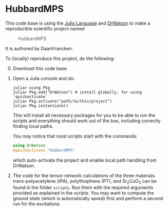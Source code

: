 # HubbardMPS

This code base is using the [Julia Language](https://julialang.org/) and
[DrWatson](https://juliadynamics.github.io/DrWatson.jl/stable/)
to make a reproducible scientific project named
> HubbardMPS

It is authored by DaanVrancken.

To (locally) reproduce this project, do the following:

0. Download this code base. 
1. Open a Julia console and do:
   ```
   julia> using Pkg
   julia> Pkg.add("DrWatson") # install globally, for using `quickactivate`
   julia> Pkg.activate("path/to/this/project")
   julia> Pkg.instantiate()
   ```

   This will install all necessary packages for you to be able to run the scripts and
   everything should work out of the box, including correctly finding local paths.

   You may notice that most scripts start with the commands:
   ```julia
   using DrWatson
   @quickactivate "HubbardMPS"
   ```
   which auto-activate the project and enable local path handling from DrWatson.

2. The code for the tensor network calculations of the three materials trans-polyacetylene (tPA), polythiophene (PT), and Sr<sub>2</sub>CuO<sub>3</sub> can be found in the folder ```scripts```. Run them with the required arguments provided as explained in the scripts. You may want to compute the ground state (which is automatically saved) first and perform a second run for the excitations.
